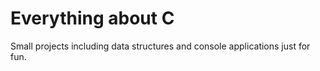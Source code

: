 # Everything about C
Small projects including data structures and console applications just for fun.
